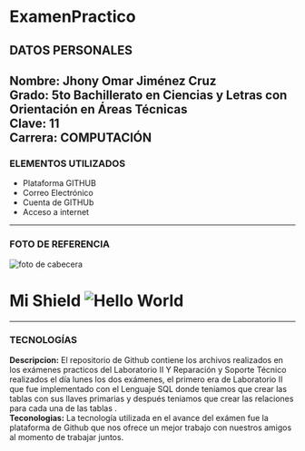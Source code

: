 # ExamenPractico
## DATOS PERSONALES<br>
**Nombre:** Jhony Omar Jiménez Cruz<br>
**Grado:** 5to Bachillerato en Ciencias y Letras con Orientación en Áreas Técnicas<br>
**Clave:** 11<br>
**Carrera:** COMPUTACIÓN<br>
---
### ELEMENTOS UTILIZADOS
* Plataforma GITHUB<br>
* Correo Electrónico<br>
* Cuenta de GITHUb<br>
* Acceso a internet<br>
---
### FOTO DE REFERENCIA<br>
![foto de cabecera](https://cdn-icons-png.flaticon.com/512/25/25231.png)<br>
# Mi Shield ![Hello World](https://img.shields.io/badge/hello-word-pink)<br>
---
### TECNOLOGÍAS<br>
**Descripcion:** El repositorio de Github contiene los archivos realizados en los exámenes practicos del Laboratorio II Y Reparación y Soporte Técnico realizados
el día lunes los dos exámenes, el primero era de Laboratorio II que fue implementado con el Lenguaje SQL donde teniamos que crear las tablas con sus llaves primarias
y después teniamos que crear las relaciones para cada una de las tablas .<br>
**Teconologias:** La tecnología utilizada en el avance del exámen fue la plataforma de Github que nos ofrece un mejor trabajo con nuestros amigos al momento de trabajar juntos.<br>
